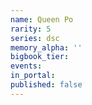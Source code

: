 ```yaml
---
name: Queen Po
rarity: 5
series: dsc
memory_alpha: ''
bigbook_tier:
events:
in_portal:
published: false
---
```


